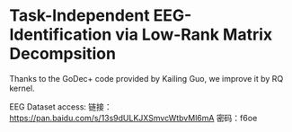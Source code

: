 # Task-Independent EEG-Identification via Low-Rank Matrix Decompsition
Thanks to the GoDec+ code provided by Kailing Guo, we improve it by RQ kernel.

EEG Dataset access:
链接：https://pan.baidu.com/s/13s9dULKJXSmvcWtbvMl6mA 密码：f6oe

